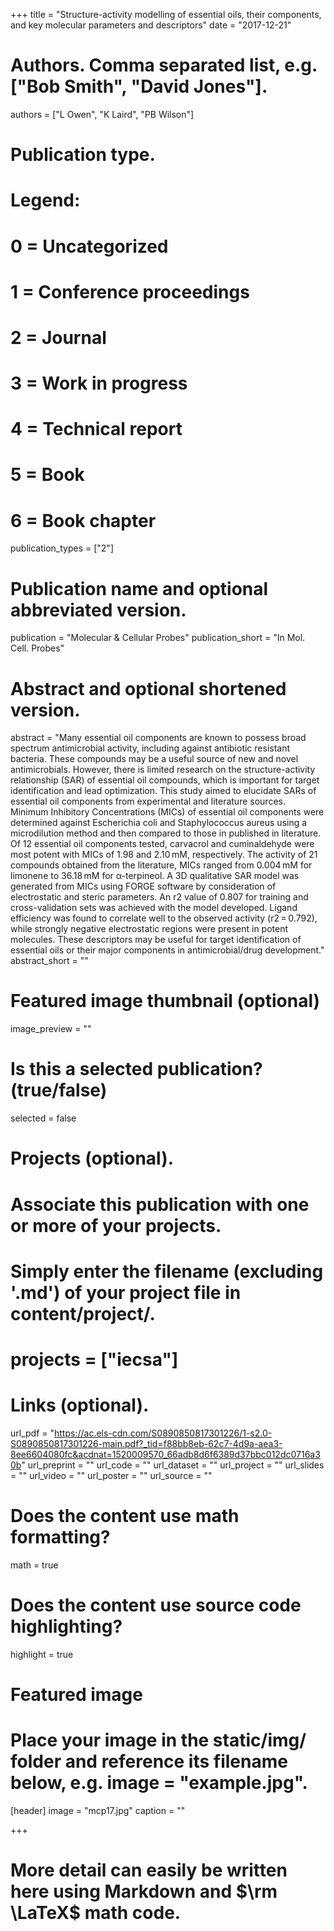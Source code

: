 +++
title = "Structure-activity modelling of essential oils, their components, and key molecular parameters and descriptors"
date = "2017-12-21"
# Authors. Comma separated list, e.g. ["Bob Smith", "David Jones"].

authors = ["L Owen", "K Laird", "PB Wilson"]
# Publication type.
# Legend:
# 0 = Uncategorized
# 1 = Conference proceedings
# 2 = Journal
# 3 = Work in progress
# 4 = Technical report
# 5 = Book
# 6 = Book chapter

publication_types = ["2"]
# Publication name and optional abbreviated version.

publication = "Molecular & Cellular Probes"
publication_short = "In Mol. Cell. Probes"
# Abstract and optional shortened version.

abstract = "Many essential oil components are known to possess broad spectrum antimicrobial activity, including against antibiotic resistant bacteria. These compounds may be a useful source of new and novel antimicrobials. However, there is limited research on the structure-activity relationship (SAR) of essential oil compounds, which is important for target identification and lead optimization. This study aimed to elucidate SARs of essential oil components from experimental and literature sources. Minimum Inhibitory Concentrations (MICs) of essential oil components were determined against Escherichia coli and Staphylococcus aureus using a microdilution method and then compared to those in published in literature. Of 12 essential oil components tested, carvacrol and cuminaldehyde were most potent with MICs of 1.98 and 2.10 mM, respectively. The activity of 21 compounds obtained from the literature, MICs ranged from 0.004 mM for limonene to 36.18 mM for α-terpineol. A 3D qualitative SAR model was generated from MICs using FORGE software by consideration of electrostatic and steric parameters. An r2 value of 0.807 for training and cross-validation sets was achieved with the model developed. Ligand efficiency was found to correlate well to the observed activity (r2 = 0.792), while strongly negative electrostatic regions were present in potent molecules. These descriptors may be useful for target identification of essential oils or their major components in antimicrobial/drug development."
abstract_short = ""
# Featured image thumbnail (optional)

image_preview = ""
# Is this a selected publication? (true/false)

selected = false
# Projects (optional).
# Associate this publication with one or more of your projects.
# Simply enter the filename (excluding '.md') of your project file in content/project/.

# projects = ["iecsa"]
# Links (optional).

url_pdf = "https://ac.els-cdn.com/S0890850817301226/1-s2.0-S0890850817301226-main.pdf?_tid=f88bb8eb-62c7-4d9a-aea3-8ee6604080fc&acdnat=1520009570_66adb8d6f6389d37bbc012dc0716a30b"
url_preprint = ""
url_code = ""
url_dataset = ""
url_project = ""
url_slides = ""
url_video = ""
url_poster = ""
url_source = ""
# Does the content use math formatting?

math = true
# Does the content use source code highlighting?

highlight = true
# Featured image
# Place your image in the static/img/ folder and reference its filename below, e.g. image = "example.jpg".
[header]
image = "mcp17.jpg"
caption = ""


+++

# More detail can easily be written here using Markdown and $\rm \LaTeX$ math code.
